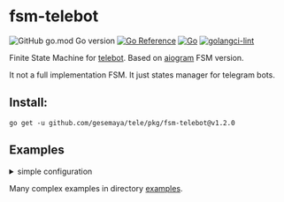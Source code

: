 # fsm-telebot

![GitHub go.mod Go version](https://img.shields.io/github/go-mod/go-version/vitaliy-ukiru/fsm-telebot?style=flat-square)
[![Go Reference](https://pkg.go.dev/badge/github.com/gesemaya/tele/pkg/fsm-telebot.svg)](https://pkg.go.dev/github.com/gesemaya/tele/pkg/fsm-telebot)
[![Go](https://github.com/gesemaya/tele/pkg/fsm-telebot/actions/workflows/go.yml/badge.svg?branch=master&style=flat-square)](https://github.com/gesemaya/tele/pkg/fsm-telebot/actions/workflows/go.yml)
[![golangci-lint](https://github.com/gesemaya/tele/pkg/fsm-telebot/actions/workflows/golangci-lint.yml/badge.svg?branch=master)](https://github.com/gesemaya/tele/pkg/fsm-telebot/actions/workflows/golangci-lint.yml)

Finite State Machine for [telebot](https://github.com/gesemaya/tele). 
Based on [aiogram](https://github.com/aiogram/aiogram) FSM version.

It not a full implementation FSM. It just states manager for telegram bots.

## Install:
```
go get -u github.com/gesemaya/tele/pkg/fsm-telebot@v1.2.0
```


## Examples
<details>
<summary>simple configuration</summary>

```go
package main

import (
	"os"
	"time"

	"github.com/gesemaya/tele/pkg/fsm-telebot"
	"github.com/gesemaya/tele/pkg/fsm-telebot/storages/memory"
	tele "github.com/gesemaya/tele/pkg/telebot"
)

func main() {
	bot, err := tele.NewBot(tele.Settings{
		Token:  os.Getenv("BOT_TOKEN"),
		Poller: &tele.LongPoller{Timeout: 3 * time.Second},
	})
	if err != nil {
		panic(err)
	}

	// for example using memory storage
	// but prefer will use redis or file storage.
	storage := memory.NewStorage()
	manager := fsm.NewManager(
		bot,     // tele.Bot
		nil,     // handlers will setups to this group. Default: creates new
		storage, // storage for states and data
		nil,     // context maker. Default: NewFSMContext
	)
	manager.Bind("/state", fsm.AnyState, func(c tele.Context, state fsm.Context) error {
		userState, err := state.State()
		if err != nil {
			return c.Send("error: " + err.Error())
		}

		return c.Send(userState.GoString())
	})

}

```

</details>

Many complex examples in directory [examples](./examples).

